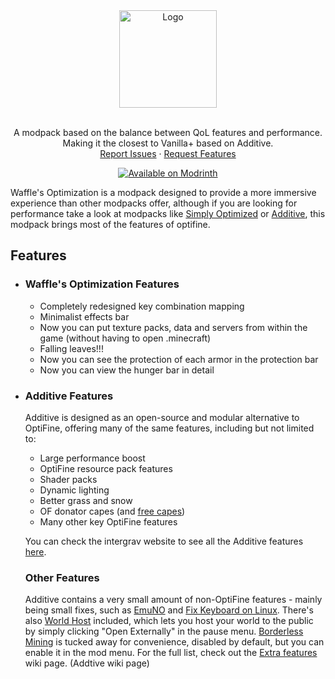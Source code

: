 <div align="center">
  <a href="https://github.com/WaffleIBOT/wafflesoptimization">
    <img src="https://i.imgur.com/nulV60j.png" alt="Logo" height="156">
  </a>
  <br />
  <br />
  <p align="center">
    A modpack based on the balance between QoL features and performance. 
  <br />
    Making it the closest to Vanilla+ based on Additive.
    <br />
    <a href="https://github.com/WaffleIBOT/wafflesoptimization/issues">Report Issues</a>
    ·
    <a href="https://github.com/WaffleIBOT/wafflesoptimization/issues">Request Features</a>
  </p>
  <a href="https://modrinth.com/modpack/wafflesoptimization"><img src="https://cdn.jsdelivr.net/npm/@intergrav/devins-badges@3/assets/compact-minimal/available/modrinth_vector.svg" alt="Available on Modrinth"></a>
</div>

Waffle's Optimization is a modpack designed to provide a more immersive experience than other modpacks offer, although if you are looking for performance take a look at modpacks like [Simply Optimized](https://modrinth.com/modpack/sop) or [Additive](https://modrinth.com/modpack/additive), this modpack brings most of the features of optifine.

## Features
+ ### Waffle's Optimization Features
  - Completely redesigned key combination mapping
  - Minimalist effects bar
  - Now you can put texture packs, data and servers from within the game (without having to open .minecraft)
  - Falling leaves!!!
  - Now you can see the protection of each armor in the protection bar
  - Now you can view the hunger bar in detail

+ ### Additive Features

  Additive is designed as an open-source and modular alternative to OptiFine, offering many of the same features, including but not limited to:

  - Large performance boost
  - OptiFine resource pack features
  - Shader packs
  - Dynamic lighting
  - Better grass and snow
  - OF donator capes (and [free capes](https://github.com/intergrav/Additive/wiki/Supporter-cape))
  - Many other key OptiFine features

  You can check the intergrav website to see all the Additive features [here](https://github.com/intergrav/Additive/wiki/Give-up-OptiFine).

  ### Other Features

  Additive contains a very small amount of non-OptiFine features - mainly being small fixes, such as [EmuNO](https://modrinth.com/mod/emuno) and [Fix Keyboard on Linux](https://modrinth.com/mod/fix-keyboard-on-linux). There's also [World Host](https://modrinth.com/mod/world-host) included, which lets you host your world to the public by simply clicking "Open Externally" in the pause menu. [Borderless Mining](https://modrinth.com/mod/borderless-mining) is tucked away for convenience, disabled by default, but you can enable it in the mod menu. For the full list, check out the [Extra features](https://github.com/intergrav/Additive/wiki/Extra-features) wiki page. (Addtive wiki page)
